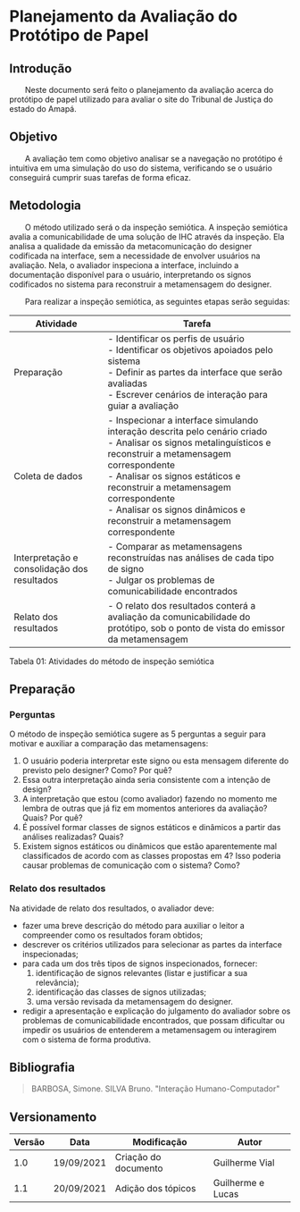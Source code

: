 # Planejamento da Avaliação  do Protótipo de Papel

## Introdução

&emsp;&emsp;Neste documento será feito o planejamento da avaliação acerca do protótipo de papel utilizado para avaliar o site do Tribunal de Justiça do estado do Amapá.

## Objetivo
&emsp;&emsp;A avaliação tem como objetivo analisar se a navegação no protótipo é intuitiva em uma simulação do uso do sistema, verificando se o usuário conseguirá cumprir suas tarefas de forma eficaz.

## Metodologia
&emsp;&emsp;O método utilizado será o da inspeção semiótica. A inspeção semiótica avalia a comunicabilidade de uma solução de IHC através da inspeção. Ela analisa a qualidade da emissão da metacomunicação do designer codificada na interface, sem a necessidade de envolver usuários na avaliação. Nela, o avaliador inspeciona a interface, incluindo a documentação disponível para o usuário, interpretando os signos codificados no sistema para reconstruir a metamensagem do designer.

&emsp;&emsp;Para realizar a inspeção semiótica, as seguintes etapas serão seguidas:

| Atividade | Tarefa |
| -- | -- |
| Preparação | - Identificar os perfis de usuário<br>- Identificar os objetivos apoiados pelo sistema<br>- Definir as partes da interface que serão avaliadas<br>- Escrever cenários de interação para guiar a avaliação |
| Coleta de dados | - Inspecionar a interface simulando interação descrita pelo cenário criado<br>- Analisar os signos metalinguísticos e reconstruir a metamensagem correspondente<br>- Analisar os signos estáticos e reconstruir a metamensagem correspondente<br>- Analisar os signos dinâmicos e reconstruir a metamensagem correspondente |
| Interpretação e consolidação dos resultados | - Comparar as metamensagens reconstruídas nas análises de cada tipo de signo<br>- Julgar os problemas de comunicabilidade encontrados |
| Relato dos resultados | - O relato dos resultados conterá a avaliação da comunicabilidade do protótipo, sob o ponto de vista do emissor da metamensagem |

<figcaption>Tabela 01: Atividades do método de inspeção semiótica</figcaption>

## Preparação
### Perguntas

O método de inspeção semiótica sugere as 5 perguntas a seguir para motivar e auxiliar a comparação das metamensagens:

1. O usuário poderia interpretar este signo ou esta mensagem diferente do previsto pelo designer?
Como? Por quê?
2. Essa outra interpretação ainda seria consistente com a intenção de design?
3. A interpretação que estou (como avaliador) fazendo no momento me lembra de outras que já fiz em
momentos anteriores da avaliação? Quais? Por quê?
4. É possível formar classes de signos estáticos e dinâmicos a partir das análises realizadas? Quais?
5. Existem signos estáticos ou dinâmicos que estão aparentemente mal classificados de acordo com as
classes propostas em 4? Isso poderia causar problemas de comunicação com o sistema? Como?

### Relato dos resultados

Na atividade de relato dos resultados, o avaliador deve:

- fazer uma breve descrição do método para auxiliar o leitor a compreender como os resultados foram
obtidos;
- descrever os critérios utilizados para selecionar as partes da interface inspecionadas;
- para cada um dos três tipos de signos inspecionados, fornecer:
    1. identificação de signos relevantes (listar e justificar a sua relevância);
    2. identificação das classes de signos utilizadas;
    3. uma versão revisada da metamensagem do designer.
- redigir a apresentação e explicação do julgamento do avaliador sobre os problemas de comunicabilidade encontrados, que possam dificultar ou impedir os usuários de entenderem a metamensagem ou interagirem com o sistema de forma produtiva.

## Bibliografia
> BARBOSA, Simone. SILVA Bruno. "Interação Humano-Computador"

## Versionamento

| Versão | Data | Modificação | Autor |
|--|--|--|--|
| 1.0 | 19/09/2021 | Criação do documento | Guilherme Vial |
| 1.1 | 20/09/2021 | Adição dos tópicos | Guilherme e Lucas |
